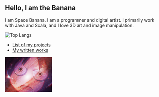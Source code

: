 ## Hello, I am the Banana
I am Space Banana. I am a programmer and digital artist. I primarily work with Java and Scala, and I love 3D art and image manipulation.
   
![Top Langs](https://github-readme-stats.vercel.app/api/top-langs/?username=spacebanana420&layout=compact&theme=dark)

* [List of my projects](projects.md)
* [My written works](https://github.com/spacebanana420/writtenworks)

<img src="img/Yukaridromeda_quarter.png" width="150" />
